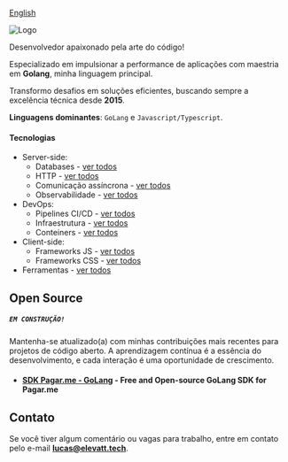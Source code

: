 [English](https://github.com/laurentino14/laurentino14/tree/main/README.md)

![Logo](https://cdn.laudev.com.br/github-pt.png)

Desenvolvedor apaixonado pela arte do código!

Especializado em impulsionar a performance de aplicações com maestria em **Golang**, minha linguagem principal.

Transformo desafios em soluções eficientes, buscando sempre a excelência técnica desde **2015**.


**Linguagens dominantes**: ``GoLang`` e ``Javascript/Typescript``.

#### Tecnologias
- Server-side:
    - Databases - [ver todos]()
    - HTTP - [ver todos]()
    - Comunicação assíncrona - [ver todos]()
    - Observabilidade - [ver todos]()
- DevOps:
    - Pipelines CI/CD - [ver todos]()
    - Infraestrutura - [ver todos]()
    - Conteiners - [ver todos]()
- Client-side:
    - Frameworks JS - [ver todos]()
    - Frameworks CSS - [ver todos]()
- Ferramentas - [ver todos]()
    
## Open Source 
##### **```EM CONSTRUÇÃO!```**
Mantenha-se atualizado(a) com minhas contribuições mais recentes para projetos de código aberto.
A aprendizagem contínua é a essência do desenvolvimento, e cada interação é uma oportunidade de crescimento.

- #### [SDK Pagar.me - GoLang](https://github.com/elevattlabs/pagarme-go) - Free and Open-source GoLang SDK for Pagar.me





## Contato

Se você tiver algum comentário ou vagas para trabalho, entre em contato pelo e-mail **lucas@elevatt.tech**.

